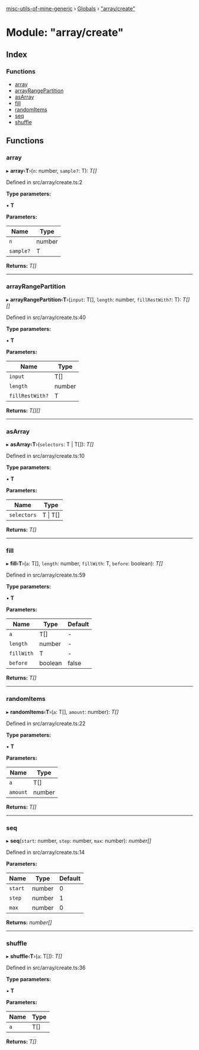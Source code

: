 [misc-utils-of-mine-generic](../README.md) › [Globals](../globals.md) › ["array/create"](_array_create_.md)

# Module: "array/create"

## Index

### Functions

* [array](_array_create_.md#array)
* [arrayRangePartition](_array_create_.md#arrayrangepartition)
* [asArray](_array_create_.md#asarray)
* [fill](_array_create_.md#fill)
* [randomItems](_array_create_.md#randomitems)
* [seq](_array_create_.md#seq)
* [shuffle](_array_create_.md#shuffle)

## Functions

###  array

▸ **array**‹**T**›(`n`: number, `sample?`: T): *T[]*

Defined in src/array/create.ts:2

**Type parameters:**

▪ **T**

**Parameters:**

Name | Type |
------ | ------ |
`n` | number |
`sample?` | T |

**Returns:** *T[]*

___

###  arrayRangePartition

▸ **arrayRangePartition**‹**T**›(`input`: T[], `length`: number, `fillRestWith?`: T): *T[][]*

Defined in src/array/create.ts:40

**Type parameters:**

▪ **T**

**Parameters:**

Name | Type |
------ | ------ |
`input` | T[] |
`length` | number |
`fillRestWith?` | T |

**Returns:** *T[][]*

___

###  asArray

▸ **asArray**‹**T**›(`selectors`: T | T[]): *T[]*

Defined in src/array/create.ts:10

**Type parameters:**

▪ **T**

**Parameters:**

Name | Type |
------ | ------ |
`selectors` | T &#124; T[] |

**Returns:** *T[]*

___

###  fill

▸ **fill**‹**T**›(`a`: T[], `length`: number, `fillWith`: T, `before`: boolean): *T[]*

Defined in src/array/create.ts:59

**Type parameters:**

▪ **T**

**Parameters:**

Name | Type | Default |
------ | ------ | ------ |
`a` | T[] | - |
`length` | number | - |
`fillWith` | T | - |
`before` | boolean | false |

**Returns:** *T[]*

___

###  randomItems

▸ **randomItems**‹**T**›(`a`: T[], `amount`: number): *T[]*

Defined in src/array/create.ts:22

**Type parameters:**

▪ **T**

**Parameters:**

Name | Type |
------ | ------ |
`a` | T[] |
`amount` | number |

**Returns:** *T[]*

___

###  seq

▸ **seq**(`start`: number, `step`: number, `max`: number): *number[]*

Defined in src/array/create.ts:14

**Parameters:**

Name | Type | Default |
------ | ------ | ------ |
`start` | number | 0 |
`step` | number | 1 |
`max` | number | 0 |

**Returns:** *number[]*

___

###  shuffle

▸ **shuffle**‹**T**›(`a`: T[]): *T[]*

Defined in src/array/create.ts:36

**Type parameters:**

▪ **T**

**Parameters:**

Name | Type |
------ | ------ |
`a` | T[] |

**Returns:** *T[]*
